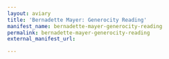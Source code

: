 ```yaml
---
layout: aviary
title: 'Bernadette Mayer: Generocity Reading'
manifest_name: bernadette-mayer-generocity-reading
permalink: bernadette-mayer-generocity-reading
external_manifest_url: 

---
```

<!-- Add an essay or interpretive material below this line,
using HTML or markdown.  Do not modify this file above this line -->
